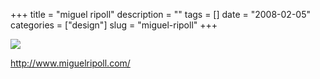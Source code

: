 +++
title = "miguel ripoll"
description = ""
tags = []
date = "2008-02-05"
categories = ["design"]
slug = "miguel-ripoll"
+++


 

  <div id="screens-thumbs" class="clearfix">
    <div class="txt-center" id="design-submission"><a href="http://www.miguelripoll.com/"><img id='bluga-thumbnail-981' class='bluga-thumbnail large' src='http://media.konigi.com/bluga/
wt47f27ef70b69d_0.jpg'/></a></div>  
  </div>   
<p><a href="http://www.miguelripoll.com/">http://www.miguelripoll.com/</a></p>




